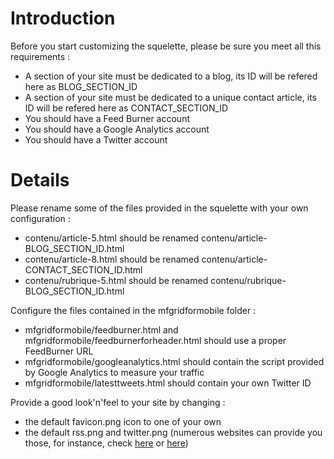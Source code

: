 # Introduction #

Before you start customizing the squelette, please be sure you meet all this requirements :
  * A section of your site must be dedicated to a blog, its ID will be refered here as BLOG\_SECTION\_ID
  * A section of your site must be dedicated to a unique contact article, its ID will be refered here as CONTACT\_SECTION\_ID
  * You should have a Feed Burner account
  * You should have a Google Analytics account
  * You should have a Twitter account


# Details #

Please rename some of the files provided in the squelette with your own configuration :
  * contenu/article-5.html should be renamed contenu/article-BLOG\_SECTION\_ID.html
  * contenu/article-8.html should be renamed contenu/article-CONTACT\_SECTION\_ID.html
  * contenu/rubrique-5.html should be renamed contenu/rubrique-BLOG\_SECTION\_ID.html

Configure the files contained in the mfgridformobile folder :
  * mfgridformobile/feedburner.html and mfgridformobile/feedburnerforheader.html should use a proper FeedBurner URL
  * mfgridformobile/googleanalytics.html should contain the script provided by Google Analytics to measure your traffic
  * mfgridformobile/latesttweets.html should contain your own Twitter ID

Provide a good look'n'feel to your site by changing :
  * the default favicon.png icon to one of your own
  * the default rss.png and twitter.png (numerous websites can provide you those, for instance, check [here](http://www.charfishdesign.com/goodies/19-free-hand-drawn-sketch-icons/) or [here](http://www.webdesignerdepot.com/2009/04/24-free-exclusive-vector-icons-handy/))